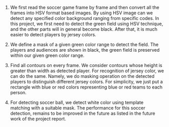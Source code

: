 1. We first read the soccer game frame by frame and then convert all the frames into HSV format based images. By using HSV image can we detect any specified color background ranging from specific codes. In this project, we first need to detect the green field using HSV technique, and the other parts will in general become black. After that, it is much easier to detect players by jersey colors.
 
2. We define a mask of a given green color range to detect the field. The players and audiences are shown in black, the green field is preserved  within our given green color range.


3. Find all contours on every frame. We consider contours whose height is greater than width as detected player. For recognition of jersey color, we can do the same. Namely, we do masking operation on the detected players to distinguish different jersey colors. For simplicity, we just put a rectangle with blue or red colors representing blue or red teams to each person.

4. For detecting soccer ball, we detect white color using template matching with a suitable mask. The performance for this soccer detection, remains to be improved in the future as listed in the future work of the project report.
